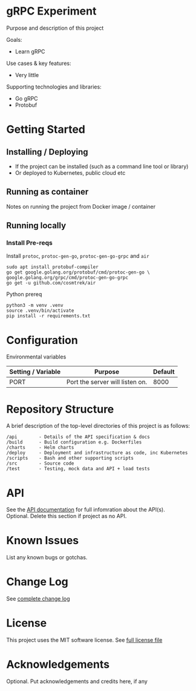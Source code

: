 # gRPC Experiment

Purpose and description of this project

Goals:

- Learn gRPC

Use cases & key features:

- Very little

Supporting technologies and libraries:

- Go gRPC
- Protobuf

# Getting Started

## Installing / Deploying

- If the project can be installed (such as a command line tool or library)
- Or deployed to Kubernetes, public cloud etc

## Running as container

Notes on running the project from Docker image / container

## Running locally

### Install Pre-reqs

Install `protoc`, `protoc-gen-go`, `protoc-gen-go-grpc` and `air`

```
sudo apt install protobuf-compiler
go get google.golang.org/protobuf/cmd/protoc-gen-go \
google.golang.org/grpc/cmd/protoc-gen-go-grpc
go get -u github.com/cosmtrek/air
```

Python prereq

```
python3 -m venv .venv
source .venv/bin/activate
pip install -r requirements.txt
```

# Configuration

Environmental variables

| Setting / Variable | Purpose                         | Default |
| ------------------ | ------------------------------- | ------- |
| PORT               | Port the server will listen on. | 8000    |

# Repository Structure

A brief description of the top-level directories of this project is as follows:

```
/api        - Details of the API specification & docs
/build      - Build configuration e.g. Dockerfiles
/charts     - Helm charts
/deploy     - Deployment and infrastructure as code, inc Kubernetes
/scripts    - Bash and other supporting scripts
/src        - Source code
/test       - Testing, mock data and API + load tests
```

# API

See the [API documentation](./api/) for full infomration about the API(s).  
Optional. Delete this section if project as no API.

# Known Issues

List any known bugs or gotchas.

# Change Log

See [complete change log](./CHANGELOG.md)

# License

This project uses the MIT software license. See [full license file](./LICENSE)

# Acknowledgements

Optional. Put acknowledgements and credits here, if any
